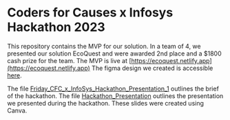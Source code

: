 # Coders for Causes x Infosys Hackathon 2023

This repository contains the MVP for our solution.
In a team of 4, we presented our solution EcoQuest and were awarded 2nd place and a $1800 cash prize for the team.
The MVP is live at [https://ecoquest.netlify.app](https://ecoquest.netlify.app)
The figma design we created is accessible [here](https://www.figma.com/file/Ugiy6hAOuohOof37p6CCf4/CFC-Hackathon-May-2023?type=design&node-id=0-1&t=rXypNmFlwSmYroL3-0).

The file [Friday_CFC_x_InfoSys_Hackathon_Presentation_1](https://drive.google.com/file/d/1wopq5Cxv7gCyJXxT7xQ1d_fPA-ro1O7m/view?usp=sharing) outlines the brief of the hackathon.
The file [Hackathon_Presentation](https://drive.google.com/file/d/1kIfHz6vr_SFOggrnewZXeBFLng0XEgDA/view?usp=sharing) outlines the presentation we presented during the hackathon. These slides were created using Canva.
